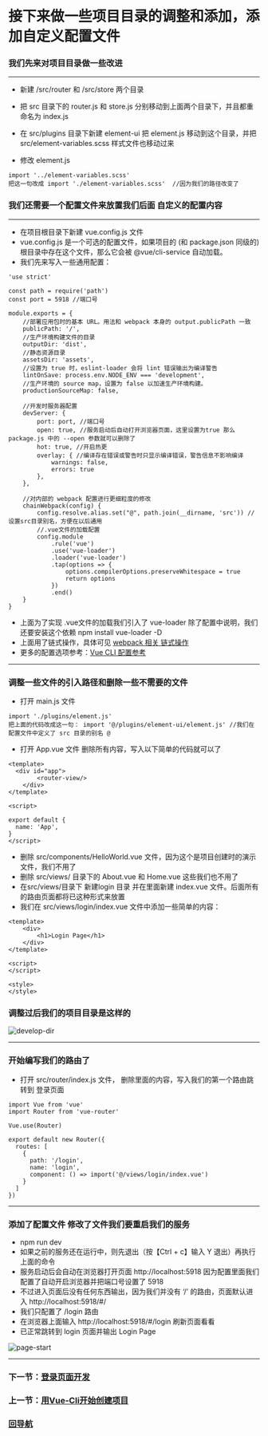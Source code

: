# 接下来做一些项目目录的调整和添加，添加自定义配置文件
### 我们先来对项目目录做一些改进
***
* 新建 /src/router 和 /src/store 两个目录 

* 把 src 目录下的 router.js 和 store.js 分别移动到上面两个目录下，并且都重命名为 index.js

* 在 src/plugins 目录下新建 element-ui 把 element.js 移动到这个目录，并把 src/element-variables.scss 样式文件也移动过来

* 修改 element.js 
```
import '../element-variables.scss' 
把这一句改成 import './element-variables.scss'  //因为我们的路径改变了
```
	
### 我们还需要一个配置文件来放置我们后面 自定义的配置内容
***
* 在项目根目录下新建 vue.config.js 文件
* vue.config.js 是一个可选的配置文件，如果项目的 (和 package.json 同级的) 根目录中存在这个文件，那么它会被 @vue/cli-service 自动加载。
* 我们先来写入一些通用配置：
```
'use strict'

const path = require('path')
const port = 5918 //端口号

module.exports = {
	//部署应用包时的基本 URL。用法和 webpack 本身的 output.publicPath 一致
	publicPath: '/',
	//生产环境构建文件的目录
	outputDir: 'dist',
	//静态资源目录
	assetsDir: 'assets',
	//设置为 true 时，eslint-loader 会将 lint 错误输出为编译警告
	lintOnSave: process.env.NODE_ENV === 'development',
	//生产环境的 source map，设置为 false 以加速生产环境构建。
	productionSourceMap: false,
	
	//开发时服务器配置
	devServer: {
		port: port, //端口号
		open: true, //服务启动后自动打开浏览器页面，这里设置为true 那么package.js 中的 --open 参数就可以删除了
		hot: true, //开启热更
		overlay: { //编译存在错误或警告时只显示编译错误，警告信息不影响编译
			warnings: false,
			errors: true
		},
	},
	
	//对内部的 webpack 配置进行更细粒度的修改
	chainWebpack(config) {
		config.resolve.alias.set("@", path.join(__dirname, 'src')) //设置src目录别名，方便在以后通用
		//.vue文件的加载配置
		config.module
			.rule('vue')
			.use('vue-loader')
			.loader('vue-loader')
			.tap(options => {
				options.compilerOptions.preserveWhitespace = true
				return options
			})
			.end()
	}
}
```
* 上面为了实现 .vue文件的加载我们引入了 vue-loader 除了配置中说明，我们还要安装这个依赖 npm install vue-loader -D
* 上面用了链式操作，具体可见 [webpack 相关 链式操作](https://cli.vuejs.org/zh/guide/webpack.html#%E7%AE%80%E5%8D%95%E7%9A%84%E9%85%8D%E7%BD%AE%E6%96%B9%E5%BC%8F)
* 更多的配置选项参考：[Vue CLI 配置参考](https://cli.vuejs.org/zh/config/)

***
### 调整一些文件的引入路径和删除一些不需要的文件
* 打开 main.js 文件 
```
import './plugins/element.js'
把上面的代码改成这一句： import '@/plugins/element-ui/element.js' //我们在配置文件中定义了 src 目录的别名 @
```
* 打开 App.vue 文件 删除所有内容，写入以下简单的代码就可以了
```
<template>
  <div id="app">
		<router-view/>
	</div>
</template>

<script>

export default {
  name: 'App',
}
</script>
```
* 删除 src/components/HelloWorld.vue 文件，因为这个是项目创建时的演示文件，我们不用了
* 删除 src/views/ 目录下的 About.vue 和 Home.vue 这些我们也不用了
* 在src/views/目录下 新建login 目录 并在里面新建 index.vue 文件。后面所有的路由页面都将已这种形式来放置
* 我们在 src/views/login/index.vue 文件中添加一些简单的内容：
```
<template>
	<div>
		<h1>Login Page</h1>
	</div>
</template>

<script>
</script>

<style>
</style>
```
### 调整过后我们的项目目录是这样的

![develop-dir](https://github.com/xcjiu/vue-admin-elementui/blob/master/note_images/develop-dir.png)

***
### 开始编写我们的路由了
* 打开 src/router/index.js 文件， 删除里面的内容，写入我们的第一个路由跳转到 登录页面
```
import Vue from 'vue'
import Router from 'vue-router'

Vue.use(Router)

export default new Router({
  routes: [
    {
      path: '/login',
      name: 'login',
      component: () => import('@/views/login/index.vue')
    }
  ]
})
```
***
### 添加了配置文件 修改了文件我们要重启我们的服务
* npm run dev  
* 如果之前的服务还在运行中，则先退出（按【Ctrl + c】输入 Y 退出）再执行上面的命令
* 服务启动后会自动在浏览器打开页面 http://localhost:5918 因为配置里面我们配置了自动开启浏览器并把端口号设置了 5918
* 不过进入页面后没有任何东西输出，因为我们并没有 ‘/’ 的路由，页面默认进入 http://localhost:5918/#/
* 我们只配置了 /login 路由
* 在浏览器上面输入 http://localhost:5918/#/login 刷新页面看看
* 已正常跳转到 login 页面并输出 Login Page

![page-start](https://github.com/xcjiu/vue-admin-elementui/blob/master/note_images/login-page-start.png)

***
###  下一节：[登录页面开发](https://github.com/xcjiu/vue-admin-elementui/wiki/登录页面)

###  上一节：[用Vue-Cli开始创建项目](https://github.com/xcjiu/vue-admin-elementui/wiki/用-Vue-Cli-开始创建项目)

###  [回导航](https://github.com/xcjiu/vue-admin-elementui/wiki/Home)